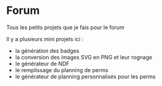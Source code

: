 # Forum
Tous les petits projets que je fais pour le forum

Il y a plusieurs mini projets ici :
- la génération des badges
- la conversion des images SVG en PNG et leur rognage
- le générateur de NDF
- le remplissage du planning de perms
- le générateur de planning personnalisés pour les perms
